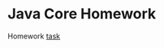 # Java Core Homework

Homework [task](https://github.com/netology-code/jd-homeworks/blob/master/structural/task1/README.md)

